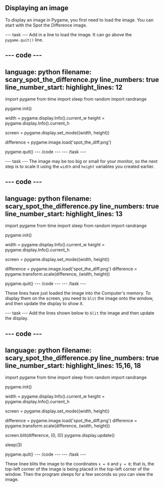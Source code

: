 ## Displaying an image

To display an image in Pygame, you first need to load the image. You can start with the Spot the Difference image.

--- task ---
Add in a line to load the image. It can go  above the `pygame.quit()` line.

--- code ---
---
language: python
filename: scary_spot_the_difference.py
line_numbers: true
line_number_start: 
highlight_lines: 12
---
import pygame
from time import sleep
from random import randrange

pygame.init()

width = pygame.display.Info().current_w
height = pygame.display.Info().current_h

screen = pygame.display.set_mode((width, height))

difference = pygame.image.load('spot_the_diff.png')

pygame.quit()
--- /code ---
--- /task ---

--- task ---
The image may be too big or small for your monitor, so the next step is to scale it using the `width` and `height` variables you created earlier.

--- code ---
---
language: python
filename: scary_spot_the_difference.py
line_numbers: true
line_number_start: 
highlight_lines: 13
---
import pygame
from time import sleep
from random import randrange

pygame.init()

width = pygame.display.Info().current_w
height = pygame.display.Info().current_h

screen = pygame.display.set_mode((width, height))

difference = pygame.image.load('spot_the_diff.png')
difference = pygame.transform.scale(difference, (width, height))

pygame.quit()
--- /code ---
--- /task ---
	
These lines have just loaded the image into the Computer's memory. To display them on the screen, you need to `blit` the image onto the window, and then update the display to show it.

--- task ---
Add the lines shown below to `blit` the image and then update the display.

--- code ---
---
language: python
filename: scary_spot_the_difference.py
line_numbers: true
line_number_start: 
highlight_lines: 15,16, 18
---
import pygame
from time import sleep
from random import randrange

pygame.init()

width = pygame.display.Info().current_w
height = pygame.display.Info().current_h

screen = pygame.display.set_mode((width, height))

difference = pygame.image.load('spot_the_diff.png')
difference = pygame.transform.scale(difference, (width, height))

screen.blit(difference, (0, 0))
pygame.display.update()

sleep(3)

pygame.quit()
--- /code ---
--- /task ---
	
These linee blits the image to the coordinates `x = 0` and `y = 0`; that is, the top-left corner of the image is being placed in the top-left corner of the window. Then the program sleeps for a few seconds so you can view the image.

